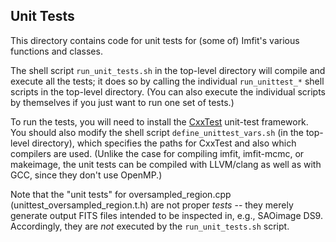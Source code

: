 ## Unit Tests

This directory contains code for unit tests for (some of) Imfit's various functions and classes.

The shell script `run_unit_tests.sh` in the top-level directory will compile and execute all
the tests; it does so by calling the individual `run_unittest_*` shell scripts in the
top-level directory. (You can also execute the individual scripts by themselves if you
just want to run one set of tests.)

To run the tests, you will need to install the
[CxxTest](http://cxxtest.com) unit-test framework. You should also
modify the shell script `define_unittest_vars.sh` (in the top-level
directory), which specifies the paths for CxxTest and also which
compilers are used. (Unlike the case for compiling imfit, imfit-mcmc, or makeimage,
the unit tests can be compiled with LLVM/clang as well as with GCC, since
they don't use OpenMP.)

Note that the "unit tests" for oversampled_region.cpp (unittest\_oversampled\_region.t.h) are not
proper *tests* -- they merely generate output FITS files intended to be inspected in, e.g.,
SAOimage DS9. Accordingly, they are *not* executed by the `run_unit_tests.sh`
script.
